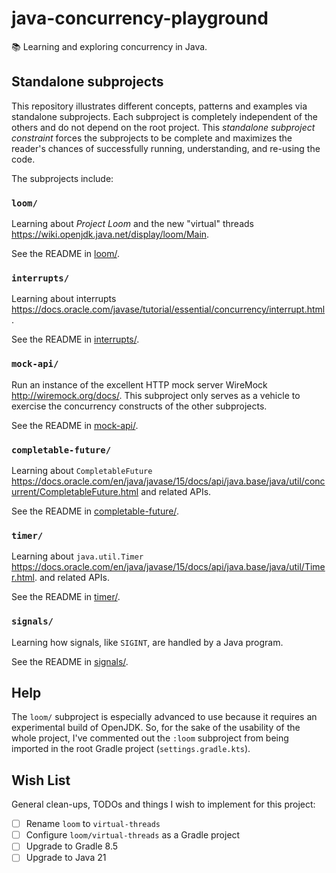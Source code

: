 # java-concurrency-playground

📚 Learning and exploring concurrency in Java.


## Standalone subprojects

This repository illustrates different concepts, patterns and examples via standalone subprojects. Each subproject is
completely independent of the others and do not depend on the root project. This _standalone subproject constraint_
forces the subprojects to be complete and maximizes the reader's chances of successfully running, understanding, and
re-using the code.

The subprojects include:


### `loom/`

Learning about _Project Loom_ and the new "virtual" threads <https://wiki.openjdk.java.net/display/loom/Main>.

See the README in [loom/](loom/).


### `interrupts/`

Learning about interrupts <https://docs.oracle.com/javase/tutorial/essential/concurrency/interrupt.html>.

See the README in [interrupts/](interrupts/).


###  `mock-api/`

Run an instance of the excellent HTTP mock server WireMock <http://wiremock.org/docs/>. This subproject only serves as
a vehicle to exercise the concurrency constructs of the other subprojects.

See the README in [mock-api/](mock-api/).   


### `completable-future/`

Learning about `CompletableFuture` <https://docs.oracle.com/en/java/javase/15/docs/api/java.base/java/util/concurrent/CompletableFuture.html>
and related APIs.

See the README in [completable-future/](completable-future/).


### `timer/`

Learning about `java.util.Timer` <https://docs.oracle.com/en/java/javase/15/docs/api/java.base/java/util/Timer.html>.
and related APIs.

See the README in [timer/](timer/).


### `signals/`

Learning how signals, like `SIGINT`, are handled by a Java program.

See the README in [signals/](signals/).


## Help

The `loom/` subproject is especially advanced to use because it requires an experimental build of OpenJDK.
So, for the sake of the usability of the whole project, I've commented out the `:loom` subproject from being imported
in the root Gradle project (`settings.gradle.kts`).


## Wish List

General clean-ups, TODOs and things I wish to implement for this project:

* [ ] Rename `loom` to `virtual-threads`
* [ ] Configure `loom/virtual-threads` as a Gradle project
* [ ] Upgrade to Gradle 8.5
* [ ] Upgrade to Java 21
